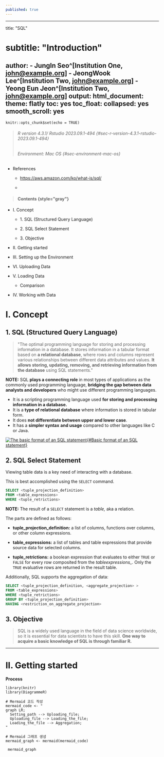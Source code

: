 ```yaml
---
published: true
---
```

---
title: "SQL"
# subtitle: "Introduction"
author:
    - JungIn Seo^[Institution One, john@example.org]
    - JeongWook Lee^[Institution Two, john@example.org]
    - Yeong Eun Jeon^[Institution Two, john@example.org]
output:
  html_document:
    theme: flatly
    toc: yes
    toc_float:
      collapsed: yes
      smooth_scroll: yes
---

```{r setup, include=FALSE}
knitr::opts_chunk$set(echo = TRUE)
```

> ###### R version 4.3.1/ Rstudio 2023.09.1-494 {#sec-r-version-4.3.1-rstudio-2023.09.1-494}
>
> ###### Environment: Mac OS {#sec-environment-mac-os}

-   References

    -   <https://aws.amazon.com/ko/what-is/sql/>

    -   

> #### Contents {style="gray"}

-   I. Concept

    -   1\. SQL (Structured Query Language)

    -   2\. SQL Select Statement

    -   3\. Objective

-   II\. Getting started

-   III\. Setting up the Environment

-   VI\. Uploading Data

-   V. Loading Data

    -   Comparison

-   IV\. Working with Data

# I. Concept

## 1. SQL (Structured Query Language)

> "The optimal programming language for storing and processing information in a database. It stores information in a tabular format based on **a relational database**, where rows and columns represent various relationships between different data attributes and values. **It allows storing, updating, removing, and retrieving information from the database** using SQL statements."

**NOTE:** SQL **plays a connecting role** in most types of applications as the commonly used programming language, **bridging the gap between data analysts and developers** who might use different programming languages.

-   It is a scripting programming language used **for storing and processing information in a database.**
-   It is a **type of relational database** where information is stored in tabular form.
-   It does **not differentiate between upper and lower case**.
-   It has a **simpler syntax** **and usage** compared to other languages like C or Java.

[![](images/SQL-schema-used-by-RetroRules-The-tables-in-white-are-the-parsed-meta-information-from.png "The basic format of an SQL statement"){#Basic format of an SQL statement}](https://www.researchgate.net/figure/SQL-schema-used-by-RetroRules-The-tables-in-white-are-the-parsed-meta-information-from_fig1_328306325)

## 2. SQL Select Statement

Viewing table data is a key need of interacting with a database.

This is best accomplished using the `SELECT` command.

``` sql
SELECT <tuple_projection_definition> 
FROM <table_expressions>
WHERE <tuple_retrictions>
```

**NOTE:** The result of a `SELECT` statement is a *table,* aka a relation.

The parts are defined as follows:

-   **tuple_projection_definition:** a list of columns, functions over columns, or other column expressions.

-   **table_expressions:** a list of tables and table expressions that provide source data for selected columns.

-   **tuple_retrictions:** a boolean expression that evaluates to either `TRUE` or `FALSE` for every row composited from the *tableexpressions\_.* Only the `TRUE` evaluative rows are returned in the result table.

Additionally, SQL supports the aggregation of data:

``` sql
SELECT <tuple_projection_definition, <aggregate_projection> >
FROM <table_expressions>
WHERE <tuple_retrictions>
GROUP BY <tuple_projection_definition>
HAVING <restriction_on_aggregate_projection>
```

## 3. Objective

> SQL is a widely used language in the field of data science worldwide, so it is essential for data scientists to have this skill. **One way to acquire a basic knowledge of SQL is through familiar R.**

------------------------------------------------------------------------

# II. Getting started

**Process**

```{r echo=FALSE, fig.height=1, fig.width=10, paged.print=TRUE}
library(knitr)
library(DiagrammeR)

# Mermaid 코드 작성
mermaid_code <- "
graph LR;
  Setting_path --> Uploading_file;
  Uploading_file --> Loading_the_file;
  Loading_the_file --> Aggregation;
"
  
# Mermaid 그래프 생성
mermaid_graph <- mermaid(mermaid_code)

 mermaid_graph
```
